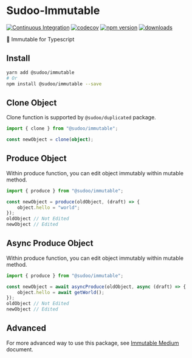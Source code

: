 # Sudoo-Immutable

[![Continuous Integration](https://github.com/SudoDotDog/Sudoo-Immutable/actions/workflows/ci.yml/badge.svg)](https://github.com/SudoDotDog/Sudoo-Immutable/actions/workflows/ci.yml)
[![codecov](https://codecov.io/gh/SudoDotDog/Sudoo-Immutable/branch/master/graph/badge.svg)](https://codecov.io/gh/SudoDotDog/Sudoo-Immutable)
[![npm version](https://badge.fury.io/js/%40sudoo%2Fimmutable.svg)](https://www.npmjs.com/package/@sudoo/immutable)
[![downloads](https://img.shields.io/npm/dm/@sudoo/immutable.svg)](https://www.npmjs.com/package/@sudoo/immutable)

:closed_lock_with_key: Immutable for Typescript

## Install

```sh
yarn add @sudoo/immutable
# Or
npm install @sudoo/immutable --save
```

## Clone Object

Clone function is supported by `@sudoo/duplicated` package.

```ts
import { clone } from "@sudoo/immutable";

const newObject = clone(object);
```

## Produce Object

Within produce function, you can edit object immutably within mutable method.

```ts
import { produce } from "@sudoo/immutable";

const newObject = produce(oldObject, (draft) => {
    object.hello = "world";
});
oldObject // Not Edited
newObject // Edited
```

## Async Produce Object

Within produce function, you can edit object immutably within mutable method.

```ts
import { produce } from "@sudoo/immutable";

const newObject = await asyncProduce(oldObject, async (draft) => {
    object.hello = await getWorld();
});
oldObject // Not Edited
newObject // Edited
```

## Advanced

For more advanced way to use this package, see [Immutable Medium](./medium.md) document.
